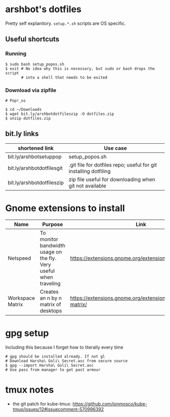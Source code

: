 # arshbot's dotfiles

Pretty self explanitory. `setup.*.sh` scripts are OS specific. 

## Useful shortcuts

### Running

```
$ sudo bash setup_popos.sh
$ exit # No idea why this is necessary, but sudo or bash drops the script
       # into a shell that needs to be exited
```

### Download via zipfile

```
# Pop!_os

$ cd ~/Downloads
$ wget bit.ly/arshbotdotfileszip -O dotfiles.zip
$ unzip dotfiles.zip
```

## bit.ly links

| shortened link | Use case |
| -------------- | -------- |
| bit.ly/arshbotsetuppop | setup_popos.sh |
| bit.ly/arshbotdotfilesgit | .git file for dotfiles repo; useful for git installing dotfiling |
| bit.ly/arshbotdotfileszip | zip file useful for downloading when git not available |

# Gnome extensions to install

| Name | Purpose | Link |
| ---- | ------- | ---- |
| Netspeed | To monitor bandwidth usage on the fly. Very useful when traveling | https://extensions.gnome.org/extension/104/netspeed/ |
| Workspace Matrix | Creates an n by n matrix of desktops | https://extensions.gnome.org/extension/1485/workspace-matrix/ |

# gpg setup

Including this because I forget how to literally every time

```
# gpg should be installed already. If not gl
# Download Harsha\ Goli\ Secret.asc from secure source
$ gpg --import Harsha\ Goli\ Secret.asc
# Use pass from manager to get past armour
```

# tmux notes

* the git patch for kube-tmux: https://github.com/jonmosco/kube-tmux/issues/12#issuecomment-570996392
